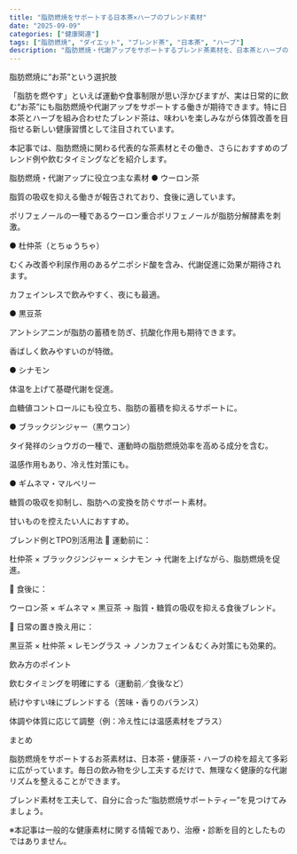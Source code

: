 ```yaml
---
title: "脂肪燃焼をサポートする日本茶×ハーブのブレンド素材"
date: "2025-09-09"
categories: ["健康関連"]
tags: ["脂肪燃焼", "ダイエット", "ブレンド茶", "日本茶", "ハーブ"]
description: "脂肪燃焼・代謝アップをサポートするブレンド茶素材を、日本茶とハーブの視点から紹介します。飲むタイミングや組み合わせの工夫も解説。"
---
```


脂肪燃焼に“お茶”という選択肢

「脂肪を燃やす」といえば運動や食事制限が思い浮かびますが、実は日常的に飲む“お茶”にも脂肪燃焼や代謝アップをサポートする働きが期待できます。特に日本茶とハーブを組み合わせたブレンド茶は、味わいを楽しみながら体質改善を目指せる新しい健康習慣として注目されています。

本記事では、脂肪燃焼に関わる代表的な茶素材とその働き、さらにおすすめのブレンド例や飲むタイミングなどを紹介します。

脂肪燃焼・代謝アップに役立つ主な素材
● ウーロン茶

脂質の吸収を抑える働きが報告されており、食後に適しています。

ポリフェノールの一種であるウーロン重合ポリフェノールが脂肪分解酵素を刺激。

● 杜仲茶（とちゅうちゃ）

むくみ改善や利尿作用のあるゲニポシド酸を含み、代謝促進に効果が期待されます。

カフェインレスで飲みやすく、夜にも最適。

● 黒豆茶

アントシアニンが脂肪の蓄積を防ぎ、抗酸化作用も期待できます。

香ばしく飲みやすいのが特徴。

● シナモン

体温を上げて基礎代謝を促進。

血糖値コントロールにも役立ち、脂肪の蓄積を抑えるサポートに。

● ブラックジンジャー（黒ウコン）

タイ発祥のショウガの一種で、運動時の脂肪燃焼効率を高める成分を含む。

温感作用もあり、冷え性対策にも。

● ギムネマ・マルベリー

糖質の吸収を抑制し、脂肪への変換を防ぐサポート素材。

甘いものを控えたい人におすすめ。

ブレンド例とTPO別活用法
🔹 運動前に：

杜仲茶 × ブラックジンジャー × シナモン → 代謝を上げながら、脂肪燃焼を促進。

🔹 食後に：

ウーロン茶 × ギムネマ × 黒豆茶 → 脂質・糖質の吸収を抑える食後ブレンド。

🔹 日常の置き換え用に：

黒豆茶 × 杜仲茶 × レモングラス → ノンカフェイン＆むくみ対策にも効果的。

飲み方のポイント

飲むタイミングを明確にする（運動前／食後など）

続けやすい味にブレンドする（苦味・香りのバランス）

体調や体質に応じて調整（例：冷え性には温感素材をプラス）

まとめ

脂肪燃焼をサポートするお茶素材は、日本茶・健康茶・ハーブの枠を超えて多彩に広がっています。毎日の飲み物を少し工夫するだけで、無理なく健康的な代謝リズムを整えることができます。

ブレンド素材を工夫して、自分に合った“脂肪燃焼サポートティー”を見つけてみましょう。

※本記事は一般的な健康素材に関する情報であり、治療・診断を目的としたものではありません。